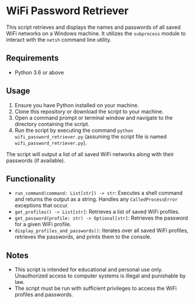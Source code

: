 # WiFi Password Retriever

This script retrieves and displays the names and passwords of all saved WiFi networks on a Windows machine. It utilizes the `subprocess` module to interact with the `netsh` command line utility.

## Requirements

- Python 3.6 or above

## Usage

1. Ensure you have Python installed on your machine.
2. Clone this repository or download the script to your machine.
3. Open a command prompt or terminal window and navigate to the directory containing the script.
4. Run the script by executing the command `python wifi_password_retriever.py` (assuming the script file is named `wifi_password_retriever.py`).

The script will output a list of all saved WiFi networks along with their passwords (if available).

## Functionality

- `run_command(command: List[str]) -> str`: Executes a shell command and returns the output as a string. Handles any `CalledProcessError` exceptions that occur.
- `get_profiles() -> List[str]`: Retrieves a list of saved WiFi profiles.
- `get_password(profile: str) -> Optional[str]`: Retrieves the password for a given WiFi profile.
- `display_profiles_and_passwords()`: Iterates over all saved WiFi profiles, retrieves the passwords, and prints them to the console.

## Notes

- This script is intended for educational and personal use only. Unauthorized access to computer systems is illegal and punishable by law.
- The script must be run with sufficient privileges to access the WiFi profiles and passwords.
